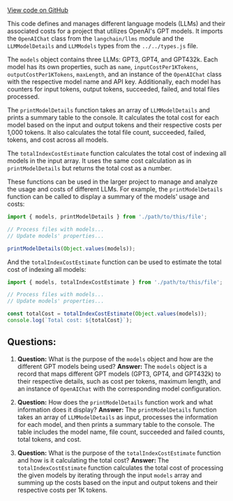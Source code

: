 [View code on GitHub](https://github.com/context-labs/autodoc/src\cli\utils\LLMUtil.ts)

This code defines and manages different language models (LLMs) and their associated costs for a project that utilizes OpenAI's GPT models. It imports the `OpenAIChat` class from the `langchain/llms` module and the `LLMModelDetails` and `LLMModels` types from the `../../types.js` file.

The `models` object contains three LLMs: GPT3, GPT4, and GPT432k. Each model has its own properties, such as `name`, `inputCostPer1KTokens`, `outputCostPer1KTokens`, `maxLength`, and an instance of the `OpenAIChat` class with the respective model name and API key. Additionally, each model has counters for input tokens, output tokens, succeeded, failed, and total files processed.

The `printModelDetails` function takes an array of `LLMModelDetails` and prints a summary table to the console. It calculates the total cost for each model based on the input and output tokens and their respective costs per 1,000 tokens. It also calculates the total file count, succeeded, failed, tokens, and cost across all models.

The `totalIndexCostEstimate` function calculates the total cost of indexing all models in the input array. It uses the same cost calculation as in `printModelDetails` but returns the total cost as a number.

These functions can be used in the larger project to manage and analyze the usage and costs of different LLMs. For example, the `printModelDetails` function can be called to display a summary of the models' usage and costs:

```javascript
import { models, printModelDetails } from './path/to/this/file';

// Process files with models...
// Update models' properties...

printModelDetails(Object.values(models));
```

And the `totalIndexCostEstimate` function can be used to estimate the total cost of indexing all models:

```javascript
import { models, totalIndexCostEstimate } from './path/to/this/file';

// Process files with models...
// Update models' properties...

const totalCost = totalIndexCostEstimate(Object.values(models));
console.log(`Total cost: ${totalCost}`);
```
## Questions: 
 1. **Question:** What is the purpose of the `models` object and how are the different GPT models being used?
   **Answer:** The `models` object is a record that maps different GPT models (GPT3, GPT4, and GPT432k) to their respective details, such as cost per tokens, maximum length, and an instance of `OpenAIChat` with the corresponding model configuration.

2. **Question:** How does the `printModelDetails` function work and what information does it display?
   **Answer:** The `printModelDetails` function takes an array of `LLMModelDetails` as input, processes the information for each model, and then prints a summary table to the console. The table includes the model name, file count, succeeded and failed counts, total tokens, and cost.

3. **Question:** What is the purpose of the `totalIndexCostEstimate` function and how is it calculating the total cost?
   **Answer:** The `totalIndexCostEstimate` function calculates the total cost of processing the given models by iterating through the input `models` array and summing up the costs based on the input and output tokens and their respective costs per 1K tokens.